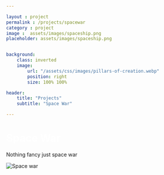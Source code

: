 ```yaml
---

layout : project
permalink : /projects/spacewar
category : project
image :  assets/images/spaceship.png
placeholder: assets/images/spaceship.png


background:
    class: inverted
    image:
        url: "/assets/css/images/pillars-of-creation.webp"
        position: right
        size: 100% 100%

header:
    title: "Projects"
    subtitle: "Space War"

---
```


<h1 style="color:white">Space War</h1>

Nothing fancy just space war

![Space war](https://user-images.githubusercontent.com/49305252/135647924-9a35c591-b6bd-4dc8-b2ea-87024149aff7.png)
